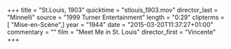 +++
title = "St.Louis, 1903"
quicktime = "stlouis_1903.mov"
director_last = "Minnelli"
source = "1999 Turner Entertainment"
length = "0:29"
clipterms = [ "Mise-en-Scène",]
year = "1944"
date = "2015-03-20T11:37:27+01:00"
commentary = ""
film = "Meet Me in St. Louis"
director_first = "Vincente"
+++
